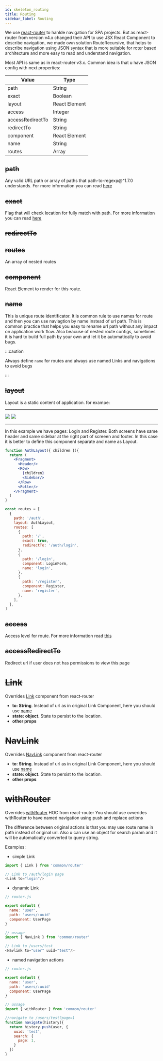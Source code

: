 ```yaml
---
id: skeleton_routing
title: Routing
sidebar_label: Routing
---
```


We use [react-router](https://reacttraining.com/react-router/web/guides/quick-start) to hanlde navigation for SPA projects.
But as react-router from version v4.x changed their API to use JSX React Component to describe navigation, we made own solution RouteRecursive, that helps to describe navigation using JSON syntax that is more suitable for roter based architecture and more easy to read and understand navigation. 

Most API is same as in react-router v3.x. Common idea is that u have JSON config with next properties:

|  Value             |      Type             |
| ------------------ | --------------------- |
|   path             | String|Array          |
|   exact            | Boolean               |
|   layout           | React Element         |
|   access           | Integer               |
|   accessRedirectTo | String                |
|   redirectTo       | String                |
|   component        | React Element         |
|   name             | String                |
|   routes           | Array                 |


## ~~path~~
Any valid URL path or array of paths that path-to-regexp@^1.7.0 understands. For more information you can read [here](https://reacttraining.com/react-router/web/api/Route/path-string-string)

## ~~exact~~
Flag that will check location for fully match with path. For more information you can read [here](https://reacttraining.com/react-router/web/api/Route/exact-bool)

## ~~redirectTo~~


## ~~routes~~

An array of nested routes

## ~~component~~
React Element to render for this route.

## ~~name~~
This is unique route identificator. It is common rule to use names for route and then you can use naviagtion by name instead of url path. This is common practice that helps you easy to rename url path without any impact on application work flow. Also beacuse of nested route configs, sometimes it is hard to build full path by your own and let it be automatically to avoid bugs.

:::caution

Always define `name` for routes and always use named Links and navigations to avoid bugs

:::


## ~~layout~~
Layout is a static content of application.
for exampe: 

---
<div class="adidas_auth">
    <img src="/img/adidas_1.png"/>
    <img src="/img/adidas_2.png"/>
</div>

---

In this example we have pages: Login and Register. Both screens have same header and same sidebar at the right part of screeen and footer. In this case it is better to define this component separate and name as Layout.

```jsx
function AuthLayout({ children }){
  return (
    <Fragment>
      <Header/>
      <Row>
        {children}
        <Sidebar/>
      </Row>
      <Fotter/>
    </Fragment>
  )
}

const routes = [
  {
    path: '/auth',
    layout: AuthLayout,
    routes: [
      {
        path: '/',
        exact: true,
        redirectTo: '/auth/login',
      },
      {
        path: '/login',
        component: LoginForm,
        name: 'login',
      },
      {
        path: '/register',
        component: Register,
        name: 'register',
      },
    ],
  },
]


```

## ~~access~~

Access level for route. For more information read [this](/docs/skeleton/skeleton_access#page-level-access)

## ~~accessRedirectTo~~

Redirect url if user does not has permissions to view this page

# ~~Link~~

Overrides [Link](https://reacttraining.com/react-router/web/api/Link) component from react-router

- **to: String**. Instead of url  as in original Link Component, here you should use [name](/docs/skeleton/skeleton_routing#name)
- **state: object**. State to persist to the location.
- **other props**

# ~~NavLink~~

Overrides [NavLink](https://reacttraining.com/react-router/web/api/NavLink) component from react-router

- **to: String**. Instead of url  as in original Link Component, here you should use [name](/docs/skeleton/skeleton_routing#name)
- **state: object**. State to persist to the location.
- **other props**

# ~~withRouter~~
Overrides [withRouter](https://reacttraining.com/react-router/web/api/withRouter) HOC from react-router
You should use ovverides withRouter to have named navigation using push and replace actions

The difference between original actions is that you may use route name in path instead of original url.
Also u can use an object for search param and it will be automatically converted to query string.


Examples:

- simple Link

```javascript
import { Link } from 'common/router'

// Link to /auth/login page
<Link to="login"/>
```

- dynamic Link


```javascript
// router.js

export default {
  name: 'user',
  path: 'users/:uuid'
  component: UserPage
}

// ussage
import { NavLink } from 'common/router'

// Link to /users/test
<Navlink to="user" uuid="test"/>

```

- named navigation actions

```javascript
// router.js

export default {
  name: 'user',
  path: 'users/:uuid'
  component: UserPage
}

// ussage
import { withRouter } from 'common/router'

//navigate to /users/test?page=1
function navigate(history){
  return history.push(user, {
    uuid: 'test',
    search: {
      page: 1,
    }
  })
}

```
